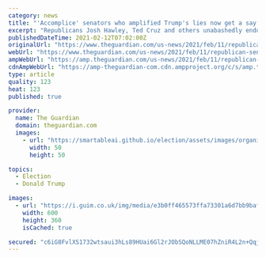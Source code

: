 ```yaml
---
category: news
title: "'Accomplice' senators who amplified Trump's lies now get a say in his fate"
excerpt: "Republicans Josh Hawley, Ted Cruz and others unabashedly endorsed the former president’s assault on democracy"
publishedDateTime: 2021-02-12T07:02:00Z
originalUrl: "https://www.theguardian.com/us-news/2021/feb/11/republican-senators-accomplices-trump-impeachment-josh-hawley-ted-cruz"
webUrl: "https://www.theguardian.com/us-news/2021/feb/11/republican-senators-accomplices-trump-impeachment-josh-hawley-ted-cruz"
ampWebUrl: "https://amp.theguardian.com/us-news/2021/feb/11/republican-senators-accomplices-trump-impeachment-josh-hawley-ted-cruz"
cdnAmpWebUrl: "https://amp-theguardian-com.cdn.ampproject.org/c/s/amp.theguardian.com/us-news/2021/feb/11/republican-senators-accomplices-trump-impeachment-josh-hawley-ted-cruz"
type: article
quality: 123
heat: 123
published: true

provider:
  name: The Guardian
  domain: theguardian.com
  images:
    - url: "https://smartableai.github.io/election/assets/images/organizations/theguardian.com-50x50.jpg"
      width: 50
      height: 50

topics:
  - Election
  - Donald Trump

images:
  - url: "https://i.guim.co.uk/img/media/e3b0ff465573ffa73301a6d7bb9baf072179fa2a/0_78_3500_2100/master/3500.jpg?width=300&quality=45&auto=format&fit=max&dpr=2&s=0854e4848b8664358ca6490bb49facd8"
    width: 600
    height: 360
    isCached: true

secured: "c6iG8FvlXS1732wtsaui3hLs89HUai6Gl2rJObSQoNLLME07hZniR4L2n+QqjNNbh4Io8JI+TmL7bQCzkYSSJKM0a2OQAY/CUhkeKS9IcNKSIwN6zVwVKqXA1aVGAb3KRURb6dQjdKW2JlRk38EyYdKw7Jk6KLfebvGZqLYaV67QUmcrMO+Jtw8nbx3e/AM9rTAqgCoiZ9+pJBhSGAmXQAgu2OStgPh3+ZZxpTeceMyQcH8+UYujFAxtXBQ2lEeYrTYgjmT9q/3j9QVL7iNAf4eaoteWqH53zgWiGqSoMzF/afYW9SmcduRqHqUpIpBL2kaM7hSzGbSFn8nts2yhPMugrqMmEOe3mMkWXkBGReU=;I1yOO6Asu7vH/bFjPmx7iQ=="
---
```


